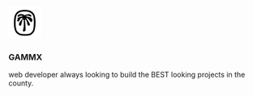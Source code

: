 <img width="64px" src="https://github.com/gammx/ciprianipizza/raw/main/public/png/gammx.png">

### GAMMX
web developer always looking to build the BEST looking projects in the county.
